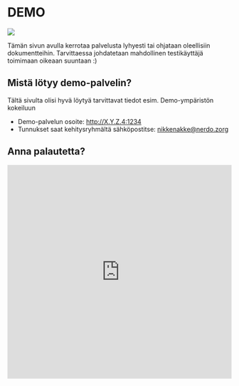 # DEMO

![](https://openclipart.org/image/300px/svg_to_png/281557/lavagna.png)

Tämän sivun avulla kerrotaa palvelusta lyhyesti tai ohjataan oleellisiin dokumentteihin.
Tarvittaessa johdatetaan mahdollinen testikäyttäjä toimimaan oikeaan suuntaan :)


## Mistä lötyy demo-palvelin?

Tältä sivulta olisi hyvä löytyä tarvittavat tiedot esim. Demo-ympäristön kokeiluun

* Demo-palvelun osoite: http://X.Y.Z.4:1234
* Tunnukset saat kehitysryhmältä sähköpostitse: nikkenakke@nerdo.zorg


## Anna palautetta?

<iframe width="640px" height= "480px" src= "https://forms.office.com/Pages/ResponsePage.aspx?id=8Kqebvc_6U2M1B_71FlRua4cqQOTc5JHr-aPQoYM7B9UMlc0TTdMV0dXNUNCRERENkdCWkcwSzdYMS4u&embed=true" frameborder= "0" marginwidth= "0" marginheight= "0" style= "border: none; max-width:100%; max-height:100vh" allowfullscreen webkitallowfullscreen mozallowfullscreen msallowfullscreen> </iframe>



